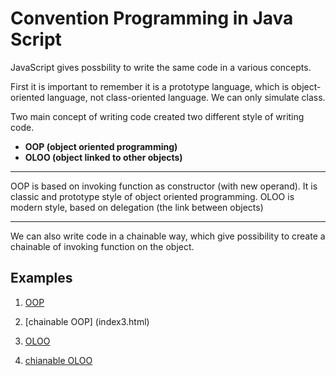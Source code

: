 # Convention Programming in Java Script 

JavaScript gives possbility to write the same code in a various concepts.

First it is important to remember it is a prototype language, which is object-oriented language, not class-oriented language.
We can only simulate class.

Two main concept of writing code created two different style of writing code.
* **OOP (object oriented programming)**
* **OLOO (object linked to other objects)**

___
OOP is based on invoking function as constructor (with new operand). It is classic and prototype style of object oriented programming.
OLOO is modern style, based on delegation (the link between objects)
___

We can also write code in a chainable way, which give possibility to create a chainable of invoking function on the object.

## Examples

1. [OOP](index2.html)
2. [chainable OOP] (index3.html)

3. [OLOO](index4.html)
4. [chianable OLOO](index5.html)


